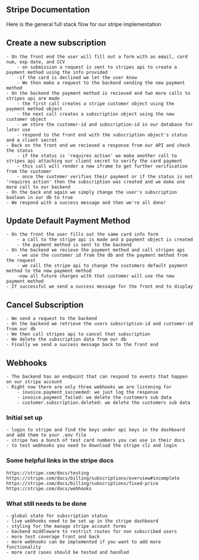 ## Stripe Documentation

Here is the general full stack flow for our stripe implementation

## Create a new subscription
    - On the front end the user will fill out a form with an email, card num, exp date, and CCV
        - on submission a request is sent to stripes api to create a payment method using the info provided
        -if the card is declined we let the user know
        - We then make a request to the backend sending the new payment method
    - On the backend the payment method is recieved and two more calls to stripes api are made
        - the first call creates a stripe customer object using the payment method object
        - the next call creates a subscription object using the new customer object
        - we store the customer-id and subscription-id in our database for later use
        - respond to the front end with the subscription object's status and a client secret
    - Back on the front end we recieved a response from our API and check the status
        - if the status is 'requires action' we make another call to stripes api attaching our client secret to verify the card payment
        - this call will render a new iframe to get further verification from the customer
        - once the customer verifies their payment or if the status is not 'requires action' then the subscription was created and we make one more call to our backend
    - On the back end again we simply change the user's subscription boolean in our db to true
    - We respond with a success message and then we're all done!

## Update Default Payment Method
    - On the front the user fills out the same card info form
        - a call to the stripe api is made and a payment object is created
        - the payment method is sent to the backend
    - On the backend we recieve the payment method and call stripes api
        - we use the customer id from the db and the payment method from the request 
        - we call the stripe api to change the customers default payment method to the new payment method
        -now all future charges with that customer will use the new payment method
    - If successful we send a success message for the front end to display

## Cancel Subscription
    - We send a request to the backend
    - On the backend we retrieve the users subscription-id and customer-id from our db
    - We then call stripes api to cancel that subscription
    - We delete the subscription data from our db
    - Finally we send a success message back to the front end

## Webhooks
    - The backend has an endpoint that can respond to events that happen on our stripe account
    - Right now there are only three webhooks we are listening for
        - invoice.payment_succeeded: we just log the response
        - invoice.payment_failed: we delete the customers sub data
        - customer.subscription.deleted: we delete the customers sub data
    

### Initial set up
    - login to stripe and find the keys under api keys in the dashboard and add them to your .env file
    - stripe has a bunch of test card numbers you can use in their docs
    - to test webhooks you need to download the stripe cli and login

### Some helpful links in the stripe docs
    https://stripe.com/docs/testing
    https://stripe.com/docs/billing/subscriptions/overview#incomplete
    https://stripe.com/docs/billing/subscriptions/fixed-price
    https://stripe.com/docs/webhooks

### What still needs to be done
    - global state for subscription status
    - live webhooks need to be set up in the stripe dashboard
    - styling for the manage stripe account forms
    - backend middleware to restrict routes for non subscribed users
    - more test coverage front and back
    - more webhooks can be implemented if you want to add more functionality
    - more card cases should be tested and handled

